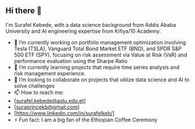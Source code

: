 ## Hi there 👋

I'm Surafel Kebede, with a data science background from Addis Ababa University and AI engineering expertise from Kifiya/10 Academy.
- 🔭 I’m currently working on portfolio management optimization involving Tesla (TSLA), Vanguard Total Bond Market ETF (BND), and SPDR S&P 500 ETF (SPY), focusing on risk assessment via Value at Risk (VaR) and performance evaluation using the Sharpe Ratio
- 🌱 I’m currently learning projects that require time series analysis and risk management experience.
- 👯 I’m looking to collaborate on projects that utilize data science and AI to solve challenges
- 📫 How to reach me:
- [surafel.kebede@astu.edu.et]
- [suraprincekb@gmail.com]
- [https://www.linkedin.com/in/surafelkeb/]
- ⚡ Fun fact: I am a big fan of the Ethiopian Coffee Ceremony
<!--
**surak-alf/surak-alf** is a ✨ _special_ ✨ repository because its `README.md` (this file) appears on your GitHub profile.

Here are some ideas to get you started:

- 🔭 I’m currently working on ...
- 🌱 I’m currently learning ...
- 👯 I’m looking to collaborate on ...
- 🤔 I’m looking for help with ...
- 💬 Ask me about ...
- 📫 How to reach me: ...
- 😄 Pronouns: ...
- ⚡ Fun fact: ...
-->
